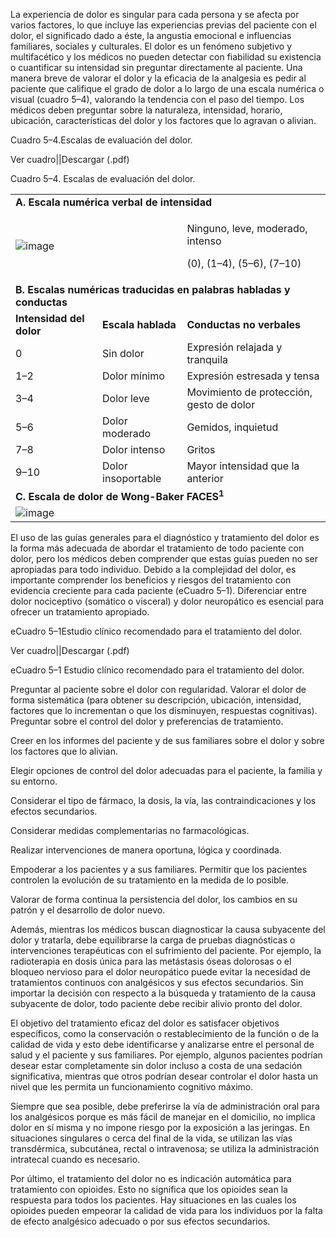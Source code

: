 La experiencia de dolor es singular para cada persona y se afecta por varios factores, lo que incluye las experiencias previas del paciente con el dolor, el significado dado a éste, la angustia emocional e influencias familiares, sociales y culturales. El dolor es un fenómeno subjetivo y multifacético y los médicos no pueden detectar con fiabilidad su existencia o cuantificar su intensidad sin preguntar directamente al paciente. Una manera breve de valorar el dolor y la eficacia de la analgesia es pedir al paciente que califique el grado de dolor a lo largo de una escala numérica o visual (cuadro 5–4), valorando la tendencia con el paso del tiempo. Los médicos deben preguntar sobre la naturaleza, intensidad, horario, ubicación, características del dolor y los factores que lo agravan o alivian.

Cuadro 5–4.Escalas de evaluación del dolor.

Ver cuadro||Descargar (.pdf)

Cuadro 5–4. Escalas de evaluación del dolor.

<table role="presentation"><tbody><tr><td colspan="3" rowspan="1"><strong xmlns:xlink="http://www.w3.org/1999/xlink">A. Escala numérica verbal de intensidad</strong></td></tr><tr><td colspan="2" rowspan="1"><span><img id="amed.cmdt23_ch5_tab004a-1_1682436082.12737.png" data-original="https://mgh.silverchair-cdn.com/mgh/content_public/book/3323/m_amed.cmdt23_ch5_tab004a-1_1682436082.12737.png?Expires=1693242697&amp;Signature=lZfvQg2i4GAYlIglvyxpgnC6FaoVcrvYNFNHqpFg~gQ2KBxImOk6VMiPqU0sDhEowQs5qkyBfmXH3~AnJIeqmWgxp2nUGK0UsYY~Js8zvudnrulTB2gMF9-sC9ziBVFQtTwMGv8c3aJGfOxZf8bz0Tuem1jSKODMIGFFo1wsc2NmlWqQ1ks3yxWScd349mttp5Af3bC3C7bhfPH-3NnyOMB~HFsM9bWqWCZodbp0luwoXFhkvOqjLroYoGpeD02VOYEgeHJRpHqnRj1deauGWFkCwgBGqtliMD4ZfGzTOb2IRQU8tqne9X2lxktZWWwgjoFUWzsiZcgdkKYFGn3niQ__&amp;Key-Pair-Id=APKAIE5G5CRDK6RD3PGA" src="https://mgh.silverchair-cdn.com/mgh/content_public/book/3323/amed.cmdt23_ch5_tab004a-1_1682436082.12737.png?Expires=1693242697&amp;Signature=ToC0FKY3Ql4WVCG5U8yu1tVgWEj75Qhy4ciqkSaMA0qWNj27er-pa5wi7QRX3QmcjnO6OHGunudSoqDXCLUebC4D97fQ58wwPEch0npTXMKkl2CTJuAmQnwZkdkMbJjHltmw8HFqGuxaKvUNGYr6xoJNzMHbOXAcg1NyqMghEW2oOxaRH~nTiUVSy5sT78evfPPgzw9ro6P0KrLIHKDypcJyO00w5qDPPsOE3RHXlM7-T68Id5qJjw7MdJ2eicCXCuwQRwLCkKQzZMTxXKgY9-bJbdD8J1E~UqwSsQgtwpzSSnEIAwc368Jq-wbko-l5X27qyJkSpJLZD6q76kzNjA__&amp;Key-Pair-Id=APKAIE5G5CRDK6RD3PGA" alt="image"></span></td><td colspan="1" rowspan="1"><p>Ninguno, leve, moderado, intenso</p><p>(0), (1–4), (5–6), (7–10)</p></td></tr><tr><td colspan="3" rowspan="1"><strong xmlns:xlink="http://www.w3.org/1999/xlink">B. Escalas numéricas traducidas en palabras habladas y conductas</strong></td></tr><tr><td colspan="1" rowspan="1"><strong xmlns:xlink="http://www.w3.org/1999/xlink">Intensidad del dolor</strong></td><td colspan="1" rowspan="1"><strong xmlns:xlink="http://www.w3.org/1999/xlink">Escala hablada</strong></td><td colspan="1" rowspan="1"><strong xmlns:xlink="http://www.w3.org/1999/xlink">Conductas no verbales</strong></td></tr><tr><td colspan="1" rowspan="1">0</td><td colspan="1" rowspan="1">Sin dolor</td><td colspan="1" rowspan="1">Expresión relajada y tranquila</td></tr><tr><td colspan="1" rowspan="1">1–2</td><td colspan="1" rowspan="1">Dolor mínimo</td><td colspan="1" rowspan="1">Expresión estresada y tensa</td></tr><tr><td colspan="1" rowspan="1">3–4</td><td colspan="1" rowspan="1">Dolor leve</td><td colspan="1" rowspan="1">Movimiento de protección, gesto de dolor</td></tr><tr><td colspan="1" rowspan="1">5–6</td><td colspan="1" rowspan="1">Dolor moderado</td><td colspan="1" rowspan="1">Gemidos, inquietud</td></tr><tr><td colspan="1" rowspan="1">7–8</td><td colspan="1" rowspan="1">Dolor intenso</td><td colspan="1" rowspan="1">Gritos</td></tr><tr><td colspan="1" rowspan="1">9–10</td><td colspan="1" rowspan="1">Dolor insoportable</td><td colspan="1" rowspan="1">Mayor intensidad que la anterior</td></tr><tr><td colspan="3" rowspan="1"><strong xmlns:xlink="http://www.w3.org/1999/xlink">C. Escala de dolor de Wong-Baker FACES</strong><sup><strong>1</strong></sup></td></tr><tr><td colspan="3" rowspan="1"><span><img id="amed.cmdt23_ch5_tab004b-1_1682436082.17238.png" data-original="https://mgh.silverchair-cdn.com/mgh/content_public/book/3323/m_amed.cmdt23_ch5_tab004b-1_1682436082.17238.png?Expires=1693242697&amp;Signature=vYGEqELBf6rTi7Wz4suWq-mRgTDFU7-2B0RKsZMAnuEQk7mu1AjiOEYSZ7D-nn4~GEsSlzodRToWSw7Jb24BIsjmLXSxUda5VN6zjaAIysX2jEt17NIRdjQKc7IZ5WVz70GFrxPy3nK5U~e4ORFcbeT-0gS0x1eXRD3QaQV2lC1K819Kk352AxioWA3ClMMar7DU1TpOxh~XJazjnwv4w2YZ1GhxwW7qRRGm-hSzlKIjKlr-EeKtxaf6hxjFZ0U9bZpK2FWgy1DkJpIT9q1ZzY1MaogpuGFwSEhQKH7bpO2rfVWVC-3bNv3o3Z1-nvveI-~UM~K8htkIQuX9qe7KKA__&amp;Key-Pair-Id=APKAIE5G5CRDK6RD3PGA" src="https://mgh.silverchair-cdn.com/mgh/content_public/book/3323/amed.cmdt23_ch5_tab004b-1_1682436082.17238.png?Expires=1693242697&amp;Signature=NNK4b0AAJoh3iXgesa8GslLDtRJ2uab5YQLeihtFs9EQ8sZUW31OKa7HVg1hW~JP2uB9yvtZL0tanY-BQ~YsUn-RZtDV0Ij91y7BTBA9lPrsQgmmZY2awJY5IyArL8hRPUwIHC2Avxij5muLfQgncnO2YEU0ffH6~ydhqASa3aoqYaNNPaRVRewvBSQF~4afdOCUrP4-e2WXC0U6t7ZVQ68r5P-CQvEmJU8svRz-YexqcTURt56JUZrjwBNCPtUIAXiLIrJbVyoJW42Jo6RNsphXFJBD5cqG-pw8GRivCWqybbeCbpSK5gTpNcaNRzE-ikMyYVpCvIYd7e5dfBo9BA__&amp;Key-Pair-Id=APKAIE5G5CRDK6RD3PGA" alt="image"></span></td></tr></tbody></table>

El uso de las guías generales para el diagnóstico y tratamiento del dolor es la forma más adecuada de abordar el tratamiento de todo paciente con dolor, pero los médicos deben comprender que estas guías pueden no ser apropiadas para todo individuo. Debido a la complejidad del dolor, es importante comprender los beneficios y riesgos del tratamiento con evidencia creciente para cada paciente (eCuadro 5–1). Diferenciar entre dolor nociceptivo (somático o visceral) y dolor neuropático es esencial para ofrecer un tratamiento apropiado.

eCuadro 5–1Estudio clínico recomendado para el tratamiento del dolor.

Ver cuadro||Descargar (.pdf)

eCuadro 5–1 Estudio clínico recomendado para el tratamiento del dolor.

Preguntar al paciente sobre el dolor con regularidad. Valorar el dolor de forma sistemática (para obtener su descripción, ubicación, intensidad, factores que lo incrementan o que los disminuyen, respuestas cognitivas). Preguntar sobre el control del dolor y preferencias de tratamiento.

Creer en los informes del paciente y de sus familiares sobre el dolor y sobre los factores que lo alivian.

Elegir opciones de control del dolor adecuadas para el paciente, la familia y su entorno.

Considerar el tipo de fármaco, la dosis, la vía, las contraindicaciones y los efectos secundarios.

Considerar medidas complementarias no farmacológicas.

Realizar intervenciones de manera oportuna, lógica y coordinada.

Empoderar a los pacientes y a sus familiares. Permitir que los pacientes controlen la evolución de su tratamiento en la medida de lo posible.

Valorar de forma continua la persistencia del dolor, los cambios en su patrón y el desarrollo de dolor nuevo.

Además, mientras los médicos buscan diagnosticar la causa subyacente del dolor y tratarla, debe equilibrarse la carga de pruebas diagnósticas o intervenciones terapéuticas con el sufrimiento del paciente. Por ejemplo, la radioterapia en dosis única para las metástasis óseas dolorosas o el bloqueo nervioso para el dolor neuropático puede evitar la necesidad de tratamientos continuos con analgésicos y sus efectos secundarios. Sin importar la decisión con respecto a la búsqueda y tratamiento de la causa subyacente de dolor, todo paciente debe recibir alivio pronto del dolor.

El objetivo del tratamiento eficaz del dolor es satisfacer objetivos específicos, como la conservación o restablecimiento de la función o de la calidad de vida y esto debe identificarse y analizarse entre el personal de salud y el paciente y sus familiares. Por ejemplo, algunos pacientes podrían desear estar completamente sin dolor incluso a costa de una sedación significativa, mientras que otros podrían desear controlar el dolor hasta un nivel que les permita un funcionamiento cognitivo máximo.

Siempre que sea posible, debe preferirse la vía de administración oral para los analgésicos porque es más fácil de manejar en el domicilio, no implica dolor en sí misma y no impone riesgo por la exposición a las jeringas. En situaciones singulares o cerca del final de la vida, se utilizan las vías transdérmica, subcutánea, rectal o intravenosa; se utiliza la administración intratecal cuando es necesario.

Por último, el tratamiento del dolor no es indicación automática para tratamiento con opioides. Esto no significa que los opioides sean la respuesta para todos los pacientes. Hay situaciones en las cuales los opioides pueden empeorar la calidad de vida para los individuos por la falta de efecto analgésico adecuado o por sus efectos secundarios.
